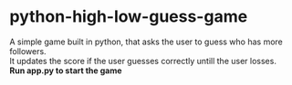 # python-high-low-guess-game
A simple game built in python, that asks the user to guess who has more followers.<br>
It updates the score if the user guesses correctly untill the user losses.<br>
<strong> Run app.py to start the game </strong>

